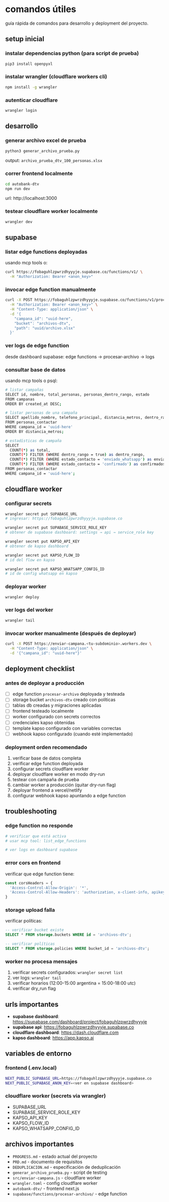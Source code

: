 # comandos útiles

guía rápida de comandos para desarrollo y deployment del proyecto.

## setup inicial

### instalar dependencias python (para script de prueba)
```bash
pip3 install openpyxl
```

### instalar wrangler (cloudflare workers cli)
```bash
npm install -g wrangler
```

### autenticar cloudflare
```bash
wrangler login
```

## desarrollo

### generar archivo excel de prueba
```bash
python3 generar_archivo_prueba.py
```
output: `archivo_prueba_dtv_100_personas.xlsx`

### correr frontend localmente
```bash
cd autobank-dtv
npm run dev
```
url: http://localhost:3000

### testear cloudflare worker localmente
```bash
wrangler dev
```

## supabase

### listar edge functions deployadas
usando mcp tools o:
```bash
curl https://fobaguhlzpwrzdhyyyje.supabase.co/functions/v1/ \
  -H "Authorization: Bearer <anon_key>"
```

### invocar edge function manualmente
```bash
curl -X POST https://fobaguhlzpwrzdhyyyje.supabase.co/functions/v1/procesar-archivo \
  -H "Authorization: Bearer <anon_key>" \
  -H "Content-Type: application/json" \
  -d '{
    "campana_id": "uuid-here",
    "bucket": "archivos-dtv",
    "path": "uuid/archivo.xlsx"
  }'
```

### ver logs de edge function
desde dashboard supabase: edge functions → procesar-archivo → logs

### consultar base de datos
usando mcp tools o psql:
```bash
# listar campañas
SELECT id, nombre, total_personas, personas_dentro_rango, estado 
FROM campanas 
ORDER BY created_at DESC;

# listar personas de una campaña
SELECT apellido_nombre, telefono_principal, distancia_metros, dentro_rango, estado_contacto
FROM personas_contactar
WHERE campana_id = 'uuid-here'
ORDER BY distancia_metros;

# estadísticas de campaña
SELECT 
  COUNT(*) as total,
  COUNT(*) FILTER (WHERE dentro_rango = true) as dentro_rango,
  COUNT(*) FILTER (WHERE estado_contacto = 'enviado_whatsapp') as enviados,
  COUNT(*) FILTER (WHERE estado_contacto = 'confirmado') as confirmados
FROM personas_contactar
WHERE campana_id = 'uuid-here';
```

## cloudflare worker

### configurar secrets
```bash
wrangler secret put SUPABASE_URL
# ingresar: https://fobaguhlzpwrzdhyyyje.supabase.co

wrangler secret put SUPABASE_SERVICE_ROLE_KEY
# obtener de supabase dashboard: settings → api → service_role key

wrangler secret put KAPSO_API_KEY
# obtener de kapso dashboard

wrangler secret put KAPSO_FLOW_ID
# id del flow en kapso

wrangler secret put KAPSO_WHATSAPP_CONFIG_ID
# id de config whatsapp en kapso
```

### deployar worker
```bash
wrangler deploy
```

### ver logs del worker
```bash
wrangler tail
```

### invocar worker manualmente (después de deployar)
```bash
curl -X POST https://enviar-campana.<tu-subdominio>.workers.dev \
  -H "Content-Type: application/json" \
  -d '{"campana_id": "uuid-here"}'
```

## deployment checklist

### antes de deployar a producción

- [ ] edge function `procesar-archivo` deployada y testeada
- [ ] storage bucket `archivos-dtv` creado con políticas
- [ ] tablas db creadas y migraciones aplicadas
- [ ] frontend testeado localmente
- [ ] worker configurado con secrets correctos
- [ ] credenciales kapso obtenidas
- [ ] template kapso configurado con variables correctas
- [ ] webhook kapso configurado (cuando esté implementado)

### deployment orden recomendado

1. verificar base de datos completa
2. verificar edge function deployada
3. configurar secrets cloudflare worker
4. deployar cloudflare worker en modo dry-run
5. testear con campaña de prueba
6. cambiar worker a producción (quitar dry-run flag)
7. deployar frontend a vercel/netlify
8. configurar webhook kapso apuntando a edge function

## troubleshooting

### edge function no responde
```bash
# verificar que está activa
# usar mcp tool: list_edge_functions

# ver logs en dashboard supabase
```

### error cors en frontend
verificar que edge function tiene:
```typescript
const corsHeaders = {
  'Access-Control-Allow-Origin': '*',
  'Access-Control-Allow-Headers': 'authorization, x-client-info, apikey, content-type',
}
```

### storage upload falla
verificar políticas:
```sql
-- verificar bucket existe
SELECT * FROM storage.buckets WHERE id = 'archivos-dtv';

-- verificar políticas
SELECT * FROM storage.policies WHERE bucket_id = 'archivos-dtv';
```

### worker no procesa mensajes
1. verificar secrets configurados: `wrangler secret list`
2. ver logs: `wrangler tail`
3. verificar horarios (12:00-15:00 argentina = 15:00-18:00 utc)
4. verificar dry_run flag

## urls importantes

- **supabase dashboard**: https://supabase.com/dashboard/project/fobaguhlzpwrzdhyyyje
- **supabase api**: https://fobaguhlzpwrzdhyyyje.supabase.co
- **cloudflare dashboard**: https://dash.cloudflare.com
- **kapso dashboard**: https://app.kapso.ai

## variables de entorno

### frontend (.env.local)
```bash
NEXT_PUBLIC_SUPABASE_URL=https://fobaguhlzpwrzdhyyyje.supabase.co
NEXT_PUBLIC_SUPABASE_ANON_KEY=<ver en supabase dashboard>
```

### cloudflare worker (secrets via wrangler)
- SUPABASE_URL
- SUPABASE_SERVICE_ROLE_KEY
- KAPSO_API_KEY
- KAPSO_FLOW_ID
- KAPSO_WHATSAPP_CONFIG_ID

## archivos importantes

- `PROGRESS.md` - estado actual del proyecto
- `PRD.md` - documento de requisitos
- `DEDUPLICACION.md` - especificación de deduplicación
- `generar_archivo_prueba.py` - script de testing
- `src/enviar-campana.js` - cloudflare worker
- `wrangler.toml` - config cloudflare worker
- `autobank-dtv/` - frontend next.js
- `supabase/functions/procesar-archivo/` - edge function

